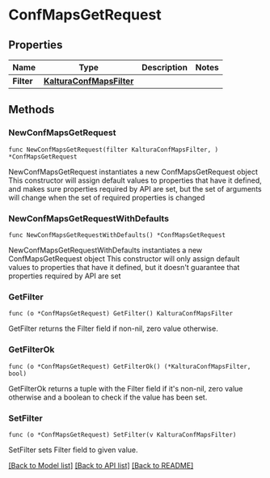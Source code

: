 # ConfMapsGetRequest

## Properties

Name | Type | Description | Notes
------------ | ------------- | ------------- | -------------
**Filter** | [**KalturaConfMapsFilter**](KalturaConfMapsFilter.md) |  | 

## Methods

### NewConfMapsGetRequest

`func NewConfMapsGetRequest(filter KalturaConfMapsFilter, ) *ConfMapsGetRequest`

NewConfMapsGetRequest instantiates a new ConfMapsGetRequest object
This constructor will assign default values to properties that have it defined,
and makes sure properties required by API are set, but the set of arguments
will change when the set of required properties is changed

### NewConfMapsGetRequestWithDefaults

`func NewConfMapsGetRequestWithDefaults() *ConfMapsGetRequest`

NewConfMapsGetRequestWithDefaults instantiates a new ConfMapsGetRequest object
This constructor will only assign default values to properties that have it defined,
but it doesn't guarantee that properties required by API are set

### GetFilter

`func (o *ConfMapsGetRequest) GetFilter() KalturaConfMapsFilter`

GetFilter returns the Filter field if non-nil, zero value otherwise.

### GetFilterOk

`func (o *ConfMapsGetRequest) GetFilterOk() (*KalturaConfMapsFilter, bool)`

GetFilterOk returns a tuple with the Filter field if it's non-nil, zero value otherwise
and a boolean to check if the value has been set.

### SetFilter

`func (o *ConfMapsGetRequest) SetFilter(v KalturaConfMapsFilter)`

SetFilter sets Filter field to given value.



[[Back to Model list]](../README.md#documentation-for-models) [[Back to API list]](../README.md#documentation-for-api-endpoints) [[Back to README]](../README.md)


